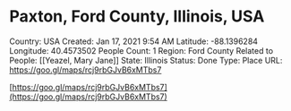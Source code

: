 # Paxton, Ford County, Illinois, USA

Country: USA
Created: Jan 17, 2021 9:54 AM
Latitude: -88.1396284
Longitude: 40.4573502
People Count: 1
Region: Ford County
Related to People: [[Yeazel, Mary Jane]]
State: Illinois
Status: Done
Type: Place
URL: https://goo.gl/maps/rcj9rbGJvB6xMTbs7

[https://goo.gl/maps/rcj9rbGJvB6xMTbs7](https://goo.gl/maps/rcj9rbGJvB6xMTbs7)